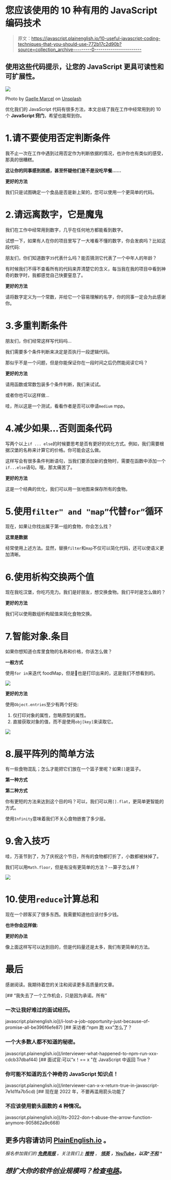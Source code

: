 # 您应该使用的 10 种有用的 JavaScript 编码技术

> 原文：<https://javascript.plainenglish.io/10-useful-javascript-coding-techniques-that-you-should-use-772b17c2d90b?source=collection_archive---------0----------------------->

## 使用这些代码提示，让您的 JavaScript 更具可读性和可扩展性。

![](img/60cdcfa646258a18aeb4c686f5cf8269.png)

Photo by [Gaelle Marcel](https://unsplash.com/@gaellemarcel?utm_source=medium&utm_medium=referral) on [Unsplash](https://unsplash.com?utm_source=medium&utm_medium=referral)

优化我们的 JavaScript 代码有很多方法，本文总结了我在工作中经常用到的 10 个 **JavaScript 窍门**，希望也能帮到你。

# 1.请不要使用否定判断条件

我不止一次在工作中遇到过用否定作为判断依据的情况，也许你也有类似的感受，那真的很糟糕。

**这让你的同事感到困惑，甚至怀疑他们是不是没吃早餐……**

**更好的方法**

我们只是试图确定一个食品是否是新上架的，您可以使用一个更简单的代码。

# 2.请远离数字，它是魔鬼

我们在工作中经常用到数字，几乎在任何地方都能看到数字。

试想一下，如果有人在你的项目里写了一大堆看不懂的数字，你会发疯吗？比如这段代码:

朋友们，你们知道数字`35`代表什么吗？能否猜测它代表了一个中年人的年龄？

有时候我们不得不查看所有的代码来弄清楚它的含义，每当我在我的项目中看到神奇的数字时，我都感觉自己快要窒息了。

**更好的方法**

请将数字定义为一个常数，并给它一个容易理解的名字，你的同事一定会为此感谢你。

# 3.多重判断条件

朋友们，你们经常这样写代码吗…

我们需要多个条件判断来决定是否执行一段逻辑代码。

那似乎不是一个问题，但是你能保证你在一段时间之后仍然能阅读它吗？

**更好的方法**

请用函数或常数包装多个条件判断，我们来试试。

或者你也可以这样做…

哇，所以这是一个测试，看看作者是否可以申请`medium` mpp。

# 4.减少如果…否则面条代码

写两个以上`if ... else`的时候要思考是否有更好的优化方式。例如，我们需要根据汉堡的名称来计算它的价格。你可能会这么做。

这样写会有很多条件判断语句，当我们要添加新的食物时，需要在函数中添加一个`if...else`语句。哦，那太痛苦了。

**更好的方法**

这是一个经典的优化，我们可以用一张地图来保存所有的食物。

# 5.使用`filter" and "map”`代替`for”`循环

现在，如果让你找出属于第一组的食物，你会怎么找？

**这里是数据**

经常使用上述方法。显然，替换`filter`和`map`不仅可以简化代码，还可以使语义更加清晰。

# 6.使用析构交换两个值

现在我吃汉堡，你吃巧克力。我们是好朋友，想交换食物。我们平时是怎么做的？

**更好的方法**

我们可以使用数组析构赋值来简化食物交换。

# 7.智能对象.条目

如果你想知道仓库里食物的名称和价格，你该怎么做？

**一般方式**

使用`for in`来迭代 foodMap，但是🌭也是打印出来的，这是我们不想看到的。

![](img/a24d3645dc8ddc47b2b07c966a2c6e05.png)

**更好的方法**

使用`Object.entries`至少有两个好处:

1.  仅打印对象的属性，忽略原型的属性。
2.  直接获取对象的值，而不是使用`obj[key]`来读取它。

![](img/55ad826b2f2b944c5eb1b7fcc09becd6.png)

# 8.展平阵列的简单方法

有一些食物混乱；怎么才能把它们放在一个篮子里呢？如果`[]`是篮子。

**第一种方式**

**第二种方式**

你有更短的方法来达到这个目的吗？可以，我们可以用`[].flat`，更简单更智能的方式。

使用`Infinity`意味着我们不关心食物嵌套了多少层。

# 9.舍入技巧

哇，万圣节到了，为了庆祝这个节日，所有的食物都打折了，小数都被抹掉了。

我们可以用`Math.floor`，但是有没有更简单的方法？`~~`算子怎么样？

![](img/d612738e7bd28c3e851399def0e0c46d.png)

# 10.使用`reduce`计算总和

现在一个顾客买了很多东西。我需要知道他应该付多少钱。

**也许你会这样做:**

**更好的办法**

像上面这样写可以达到目的，但是代码量还是太多，我们有更简单的方法。

# 最后

感谢阅读。我期待着您的关注和阅读更多高质量的文章。

[](/i-lost-a-job-opportunity-just-because-of-promise-all-be396f6efe87) [## “我失去了一个工作机会，只是因为承诺。所有”

### 一次让我好难过的面试经历。

javascript.plainenglish.io](/i-lost-a-job-opportunity-just-because-of-promise-all-be396f6efe87) [](/interviewer-what-happened-to-npm-run-xxx-cdcb37dbaf44) [## 采访者:“npm 跑 xxx”怎么了？

### 一个大多数人都不知道的秘密。

javascript.plainenglish.io](/interviewer-what-happened-to-npm-run-xxx-cdcb37dbaf44) [](/interviewer-can-x-x-return-true-in-javascript-7e1d1fa7b5cd) [## 面试官:可以“x！== x "在 JavaScript 中返回 True？

### 你可能不知道的五个神奇的 JavaScript 知识点！

javascript.plainenglish.io](/interviewer-can-x-x-return-true-in-javascript-7e1d1fa7b5cd) [](/its-2022-don-t-abuse-the-arrow-function-anymore-905862a9c668) [## 现在是 2022 年，不要再滥用箭头功能了

### 不应该使用箭头函数的 4 种情况。

javascript.plainenglish.io](/its-2022-don-t-abuse-the-arrow-function-anymore-905862a9c668) 

## 更多内容请访问 [PlainEnglish.io](https://plainenglish.io/) 。

*报名参加我们的* [***免费周报***](http://newsletter.plainenglish.io/) *。关注我们上* [***推特***](https://twitter.com/inPlainEngHQ) ， [***领英***](https://www.linkedin.com/company/inplainenglish/) ***，***[***YouTube***](https://www.youtube.com/channel/UCtipWUghju290NWcn8jhyAw)***，以及****[***不和***](https://discord.gg/GtDtUAvyhW) *

## *想扩大你的软件创业规模吗？检查[电路](https://circuit.ooo/?utm=publication-post-cta)。*